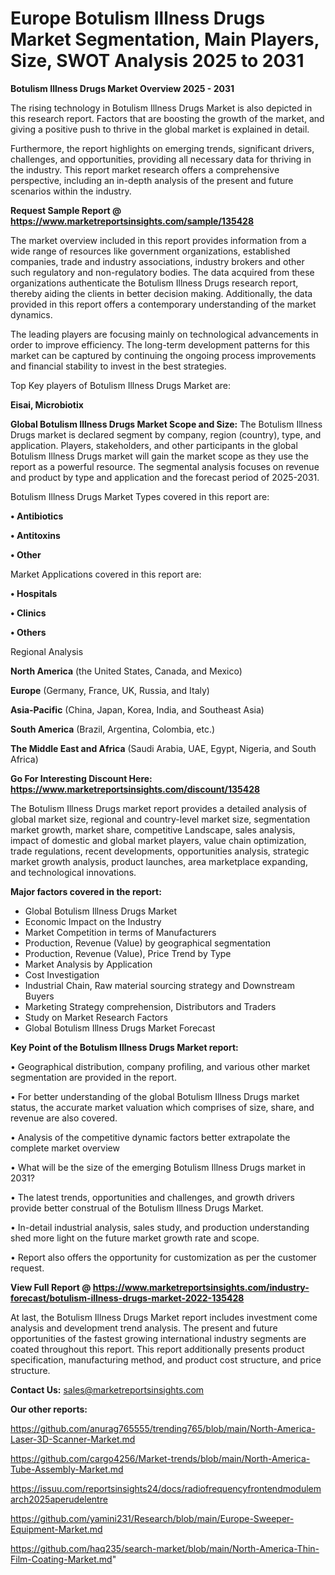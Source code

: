 # Europe Botulism Illness Drugs Market Segmentation, Main Players, Size, SWOT Analysis 2025 to 2031

<Strong> Botulism Illness Drugs Market Overview 2025 - 2031</strong>

The rising technology in Botulism Illness Drugs Market is also depicted in this research report. Factors that are boosting the growth of the market, and giving a positive push to thrive in the global market is explained in detail.

Furthermore, the report highlights on emerging trends, significant drivers, challenges, and opportunities, providing all necessary data for thriving in the industry. This report market research offers a comprehensive perspective, including an in-depth analysis of the present and future scenarios within the industry.

<strong>Request Sample Report @ <a href=https://www.marketreportsinsights.com/sample/135428>https://www.marketreportsinsights.com/sample/135428</a></strong>

The market overview included in this report provides information from a wide range of resources like government organizations, established companies, trade and industry associations, industry brokers and other such regulatory and non-regulatory bodies. The data acquired from these organizations authenticate the Botulism Illness Drugs research report, thereby aiding the clients in better decision making. Additionally, the data provided in this report offers a contemporary understanding of the market dynamics.

The leading players are focusing mainly on technological advancements in order to improve efficiency. The long-term development patterns for this market can be captured by continuing the ongoing process improvements and financial stability to invest in the best strategies.

Top Key players of Botulism Illness Drugs Market are:

<strong>Eisai, Microbiotix</strong>

<strong><b>Global Botulism Illness Drugs Market Scope and Size:</b></strong>
The Botulism Illness Drugs market is declared segment by company, region (country), type, and application. Players, stakeholders, and other participants in the global Botulism Illness Drugs market will gain the market scope as they use the report as a powerful resource. The segmental analysis focuses on revenue and product by type and application and the forecast period of 2025-2031.

Botulism Illness Drugs Market Types covered in this report are:

<strong>• Antibiotics

• Antitoxins

• Other</strong>

Market Applications covered in this report are:

<strong>• Hospitals

• Clinics

• Others</strong> 

Regional Analysis

<strong>North America</strong> (the United States, Canada, and Mexico)

<strong>Europe</strong> (Germany, France, UK, Russia, and Italy)

<strong>Asia-Pacific</strong> (China, Japan, Korea, India, and Southeast Asia)

<strong>South America</strong> (Brazil, Argentina, Colombia, etc.)

<strong>The Middle East and Africa</strong> (Saudi Arabia, UAE, Egypt, Nigeria, and South Africa)

<strong>Go For Interesting Discount Here: <a href=https://www.marketreportsinsights.com/discount/135428>https://www.marketreportsinsights.com/discount/135428</a></strong>

The Botulism Illness Drugs market report provides a detailed analysis of global market size, regional and country-level market size, segmentation market growth, market share, competitive Landscape, sales analysis, impact of domestic and global market players, value chain optimization, trade regulations, recent developments, opportunities analysis, strategic market growth analysis, product launches, area marketplace expanding, and technological innovations.

<strong><b>Major factors covered in the report:</b></strong>
<ul>
  <li>Global Botulism Illness Drugs Market </li>
  <li>Economic Impact on the Industry</li>
  <li>Market Competition in terms of Manufacturers</li>
  <li>Production, Revenue (Value) by geographical segmentation</li>
  <li>Production, Revenue (Value), Price Trend by Type</li>
  <li>Market Analysis by Application</li>
  <li>Cost Investigation</li>
  <li>Industrial Chain, Raw material sourcing strategy and Downstream Buyers</li>
  <li>Marketing Strategy comprehension, Distributors and Traders</li>
  <li>Study on Market Research Factors</li>
  <li>Global Botulism Illness Drugs Market Forecast</li>
</ul>

<strong><b>Key Point of the Botulism Illness Drugs Market report:</b></strong>

• Geographical distribution, company profiling, and various other market segmentation are provided in the report.

• For better understanding of the global Botulism Illness Drugs market status, the accurate market valuation which comprises of size, share, and revenue are also covered.

• Analysis of the competitive dynamic factors better extrapolate the complete market overview

• What will be the size of the emerging Botulism Illness Drugs market in 2031?

• The latest trends, opportunities and challenges, and growth drivers provide better construal of the Botulism Illness Drugs Market.

• In-detail industrial analysis, sales study, and production understanding shed more light on the future market growth rate and scope.

• Report also offers the opportunity for customization as per the customer request.

<strong><b>View Full Report @ <a href=https://www.marketreportsinsights.com/industry-forecast/botulism-illness-drugs-market-2022-135428>https://www.marketreportsinsights.com/industry-forecast/botulism-illness-drugs-market-2022-135428</a></b></strong>


At last, the Botulism Illness Drugs Market report includes investment come analysis and development trend analysis. The present and future opportunities of the fastest growing international industry segments are coated throughout this report. This report additionally presents product specification, manufacturing method, and product cost structure, and price structure.

<strong>Contact Us:</strong>
sales@marketreportsinsights.com

<strong>Our other reports:</strong>

<a href=https://github.com/anurag765555/trending765/blob/main/North-America-Laser-3D-Scanner-Market.md>https://github.com/anurag765555/trending765/blob/main/North-America-Laser-3D-Scanner-Market.md</a>

<a href=https://github.com/cargo4256/Market-trends/blob/main/North-America-Tube-Assembly-Market.md>https://github.com/cargo4256/Market-trends/blob/main/North-America-Tube-Assembly-Market.md</a>

<a href=https://issuu.com/reportsinsights24/docs/radiofrequencyfrontendmodulemarch2025aperudelentre>https://issuu.com/reportsinsights24/docs/radiofrequencyfrontendmodulemarch2025aperudelentre</a>

<a href=https://github.com/yamini231/Research/blob/main/Europe-Sweeper-Equipment-Market.md>https://github.com/yamini231/Research/blob/main/Europe-Sweeper-Equipment-Market.md</a>

<a href=https://github.com/haq235/search-market/blob/main/North-America-Thin-Film-Coating-Market.md>https://github.com/haq235/search-market/blob/main/North-America-Thin-Film-Coating-Market.md</a>"
